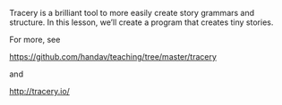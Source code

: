 Tracery is a brilliant tool to more easily create story grammars and structure. In this lesson, we’ll create a program that creates tiny stories. 

For more, see 

https://github.com/handav/teaching/tree/master/tracery

and

http://tracery.io/